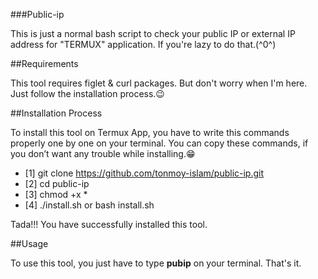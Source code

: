 ###Public-ip

This is just a normal bash script to check your public IP or external IP address for "TERMUX" application. If you're lazy to do that.(^0^)<br>

##Requirements

This tool requires figlet & curl packages. But don't worry when I'm here. 
Just follow the installation process.😉

##Installation Process

To install this tool on Termux App, you have to write this commands properly one by one on your terminal.
You can copy these commands, if you don’t want any trouble while installing.😁<br>
* [1] git clone https://github.com/tonmoy-islam/public-ip.git<br>
* [2] cd public-ip<br>
* [3] chmod +x *<br>
* [4] ./install.sh or bash install.sh<br>

Tada!!! You have successfully installed this tool.<br>

##Usage

To use this tool, you just have to type <b>pubip</b> on your terminal. That's it.
